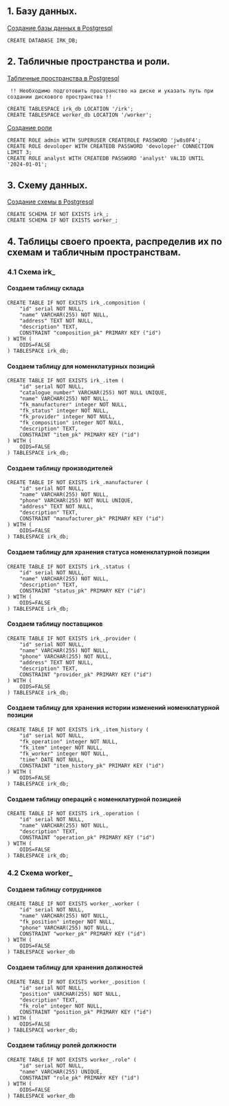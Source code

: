 ## 1. Базу данных.
[Создание базы данных в Postgresql](https://postgrespro.ru/docs/postgresql/12/manage-ag-createdb)

    CREATE DATABASE IRK_DB;

## 2. Табличные пространства и роли.
 [Табличные пространства в Postgresql](https://postgrespro.ru/docs/postgresql/12/manage-ag-tablespaces)

 `` !! Необходимо подготовить пространство на диске и указать путь при создании дискового пространства !!``    

    CREATE TABLESPACE irk_db LOCATION '/irk';
    CREATE TABLESPACE worker_db LOCATION '/worker';

 [Создание роли](https://postgrespro.ru/docs/postgresql/12/sql-createrole)

    CREATE ROLE admin WITH SUPERUSER CREATEROLE PASSWORD 'jw8s0F4';
    CREATE ROLE devoloper WITH CREATEDB PASSWORD 'devoloper' CONNECTION LIMIT 3;
    CREATE ROLE analyst WITH CREATEDB PASSWORD 'analyst' VALID UNTIL '2024-01-01';
    
## 3. Схему данных.
[Создание схемы в Postgresql](https://postgrespro.ru/docs/postgresql/12/ddl-schemas#DDL-SCHEMAS-CREATE)
    
    CREATE SCHEMA IF NOT EXISTS irk_;
    CREATE SCHEMA IF NOT EXISTS worker_;

## 4. Таблицы своего проекта, распределив их по схемам и табличным пространствам.

### 4.1 Схема irk_   

#### Создаем таблицу склада

    CREATE TABLE IF NOT EXISTS irk_.composition (
        "id" serial NOT NULL,
        "name" VARCHAR(255) NOT NULL,
        "address" TEXT NOT NULL,
        "description" TEXT,
        CONSTRAINT "composition_pk" PRIMARY KEY ("id")
    ) WITH (
        OIDS=FALSE
    ) TABLESPACE irk_db;

#### Создаем таблицу для номенклатурных позиций

    CREATE TABLE IF NOT EXISTS irk_.item (
        "id" serial NOT NULL,
        "catalogue_number" VARCHAR(255) NOT NULL UNIQUE,
        "name" VARCHAR(255) NOT NULL,
        "fk_manufacturer" integer NOT NULL,
        "fk_status" integer NOT NULL,
        "fk_provider" integer NOT NULL,
        "fk_composition" integer NOT NULL,
        "description" TEXT,
        CONSTRAINT "item_pk" PRIMARY KEY ("id")
    ) WITH (
        OIDS=FALSE
    ) TABLESPACE irk_db;


#### Создаем таблицу производителей

    CREATE TABLE IF NOT EXISTS irk_.manufacturer (
        "id" serial NOT NULL,
        "name" VARCHAR(255) NOT NULL,
        "phone" VARCHAR(255) NOT NULL UNIQUE,
        "address" TEXT NOT NULL,
        "description" TEXT,
        CONSTRAINT "manufacturer_pk" PRIMARY KEY ("id")
    ) WITH (
        OIDS=FALSE
    ) TABLESPACE irk_db;

#### Создаем таблицу для хранения статуса номенклатурной позиции

    CREATE TABLE IF NOT EXISTS irk_.status (
        "id" serial NOT NULL,
        "name" VARCHAR(255) NOT NULL,
        "description" TEXT,
        CONSTRAINT "status_pk" PRIMARY KEY ("id")
    ) WITH (
        OIDS=FALSE
    ) TABLESPACE irk_db;


#### Создаем таблицу поставщиков

    CREATE TABLE IF NOT EXISTS irk_.provider (
        "id" serial NOT NULL,
        "name" VARCHAR(255) NOT NULL,
        "phone" VARCHAR(255) NOT NULL,
        "address" TEXT NOT NULL,
        "description" TEXT,
        CONSTRAINT "provider_pk" PRIMARY KEY ("id")
    ) WITH (
        OIDS=FALSE
    ) TABLESPACE irk_db;

#### Создаем таблицу для хранения истории изменений номенклатурной позиции

    CREATE TABLE IF NOT EXISTS irk_.item_history (
        "id" serial NOT NULL,
        "fk_operation" integer NOT NULL,
        "fk_item" integer NOT NULL,
        "fk_worker" integer NOT NULL,
        "time" DATE NOT NULL,
        CONSTRAINT "item_history_pk" PRIMARY KEY ("id")
    ) WITH (
        OIDS=FALSE
    ) TABLESPACE irk_db;

#### Создаем таблицу операций с номенклатурной позицией

    CREATE TABLE IF NOT EXISTS irk_.operation (
        "id" serial NOT NULL,
        "name" VARCHAR(255) NOT NULL,
        "description" TEXT,
        CONSTRAINT "operation_pk" PRIMARY KEY ("id")
    ) WITH (
        OIDS=FALSE
    ) TABLESPACE irk_db;

### 4.2 Схема worker_    

#### Создаем таблицу сотрудников

    CREATE TABLE IF NOT EXISTS worker_.worker (
        "id" serial NOT NULL,
        "name" VARCHAR(255) NOT NULL,
        "fk_position" integer NOT NULL,
        "phone" VARCHAR(255) NOT NULL,
        CONSTRAINT "worker_pk" PRIMARY KEY ("id")
    ) WITH (
        OIDS=FALSE
    ) TABLESPACE worker_db


#### Создаем таблицу для хранения должностей

    CREATE TABLE IF NOT EXISTS worker_.position (
        "id" serial NOT NULL,
        "position" VARCHAR(255) NOT NULL,
        "description" TEXT,
        "fk_role" integer NOT NULL,
        CONSTRAINT "position_pk" PRIMARY KEY ("id")
    ) WITH (
        OIDS=FALSE
    ) TABLESPACE worker_db;

#### Создаем таблицу ролей должности

    CREATE TABLE IF NOT EXISTS worker_.role" (
        "id" serial NOT NULL,
        "name" VARCHAR(255) UNIQUE,
        CONSTRAINT "role_pk" PRIMARY KEY ("id")
    ) WITH (
        OIDS=FALSE
    ) TABLESPACE worker_db